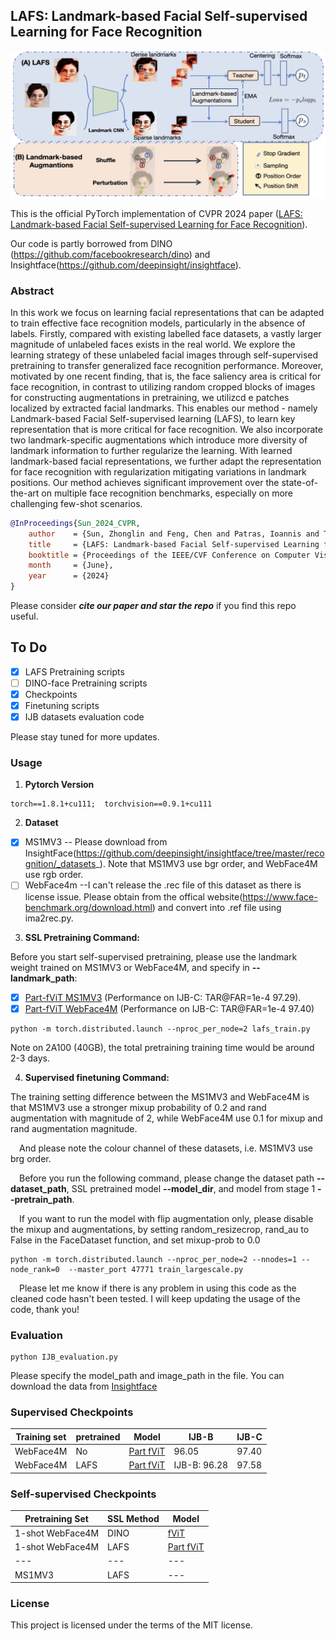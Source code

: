 ## **LAFS: Landmark-based Facial Self-supervised Learning for Face Recognition**

![LAFS](image/LAFS_img.jpg)
<!---
<p align="center">
    <img src="image/LAFS_aug_small_v3.pdf" alt="pdf" width="600"/>
</p> 
-->
<!--- 添加一下main图片，我没找到png版本的大图-->

This is the official PyTorch implementation of CVPR 2024 paper  ([LAFS: Landmark-based Facial Self-supervised Learning for Face Recognition](https://arxiv.org/abs/2403.08161)).

Our code is partly borrowed from DINO (https://github.com/facebookresearch/dino) and Insightface(https://github.com/deepinsight/insightface).

### Abstract
In this work we focus on learning facial representations that can be adapted to train effective face recognition models, particularly in the absence of labels. Firstly, compared with existing labelled face datasets, a vastly larger magnitude of unlabeled faces exists in the real world. We explore the learning strategy of these unlabeled facial images through self-supervised pretraining to transfer generalized face recognition performance. Moreover, motivated by one recent finding, that is, the face saliency area is critical for face recognition, in contrast to utilizing random cropped blocks of images for constructing augmentations in pretraining, we utilizcd e patches localized by extracted facial landmarks. This enables our method - namely Landmark-based Facial Self-supervised learning (LAFS), to learn key representation that is more critical for face recognition. We also incorporate two landmark-specific augmentations which introduce more diversity of landmark information to further regularize the learning. With learned landmark-based facial representations, we further adapt the representation for face recognition with regularization mitigating variations in landmark positions. Our method achieves significant improvement over the state-of-the-art on multiple face recognition benchmarks, especially on more challenging few-shot scenarios.

```bibtex
@InProceedings{Sun_2024_CVPR,
    author    = {Sun, Zhonglin and Feng, Chen and Patras, Ioannis and Tzimiropoulos, Georgios},
    title     = {LAFS: Landmark-based Facial Self-supervised Learning for Face Recognition},
    booktitle = {Proceedings of the IEEE/CVF Conference on Computer Vision and Pattern Recognition (CVPR)},
    month     = {June},
    year      = {2024}
}
```
Please consider ***cite our paper and star the repo*** if you find this repo useful.



## To Do

- [x] LAFS Pretraining scripts
- [ ] DINO-face Pretraining scripts
- [x] Checkpoints
- [x] Finetuning scripts
- [x] IJB datasets evaluation code

Please stay tuned for more updates.
### Usage
1. **Pytorch Version**
```
torch==1.8.1+cu111;  torchvision==0.9.1+cu111
```
2. **Dataset**

- [x] MS1MV3    -- Please download from InsightFace(https://github.com/deepinsight/insightface/tree/master/recognition/_datasets_). Note that MS1MV3 use bgr order, and WebFace4M use rgb order.
- [ ] WebFace4m  --I can't release the .rec file of this dataset as there is license issue. Please obtain from the offical website(https://www.face-benchmark.org/download.html) and convert into .ref file using ima2rec.py.

3. **SSL Pretraining Command:**

Before you start self-supervised pretraining, please use the landmark weight trained on MS1MV3 or WebFace4M, and specify in **--landmark_path**:

- [x] [Part-fViT MS1MV3](https://drive.google.com/file/d/1ev-y0aOmt1mhQCCZwh3ef204ibszi1Rl/view?usp=sharing) (Performance on IJB-C: TAR@FAR=1e-4 97.29).
- [x] [Part-fViT WebFace4M](https://drive.google.com/file/d/16fsYE-j4v6dh7V-_aM0nnU9VdjjlZ1VX/view?usp=drive_link) (Performance on IJB-C: TAR@FAR=1e-4 97.40)

```
python -m torch.distributed.launch --nproc_per_node=2 lafs_train.py
```
Note on 2A100 (40GB), the total pretraining training time would be around 2-3 days. 

4. **Supervised finetuning Command:**

The training setting difference between the MS1MV3 and WebFace4M is that MS1MV3 use a stronger mixup probability of 0.2 and rand augmentation with magnitude of 2, while WebFace4M use 0.1 for mixup and rand augmentation magnitude. 

&emsp;And please note the colour channel of these datasets, i.e. MS1MV3 use brg order.

&emsp;Before you run the following command, please change the dataset path **--dataset_path**, SSL pretrained model **--model_dir**, and model from stage 1 **--pretrain_path**.

&emsp;If you want to run the model with flip augmentation only, please disable the mixup and augmentations, by setting random_resizecrop, rand_au to False in the FaceDataset function, and set mixup-prob to 0.0


```
python -m torch.distributed.launch --nproc_per_node=2 --nnodes=1 --node_rank=0  --master_port 47771 train_largescale.py
```


&emsp;Please let me know if there is any problem in using this code as the cleaned code hasn't been tested. I will keep updating the usage of the code, thank you!

### Evaluation
```
python IJB_evaluation.py
```
Please specify the model_path and image_path in the file. You can download the data from [Insightface](https://drive.google.com/file/d/1aC4zf2Bn0xCVH_ZtEuQipR2JvRb1bf8o/view?usp=sharing)
### Supervised Checkpoints
|Training set   | pretrained|Model  | IJB-B| IJB-C|
|---            | ---       | ---   | ---        |---|
|WebFace4M      | No        | [Part fViT](https://drive.google.com/file/d/16fsYE-j4v6dh7V-_aM0nnU9VdjjlZ1VX/view?usp=drive_link)      | 96.05| 97.40|
|WebFace4M      | LAFS      | [Part fViT](https://drive.google.com/file/d/1BUYm2Bcgp8ZRlBcwOZxiJtWiQAvK2Ujy/view?usp=drive_link)|   IJB-B: 96.28| 97.58|

### Self-supervised Checkpoints
|Pretraining Set   | SSL Method|Model  |
|---             | ---       | ---   |
|1-shot WebFace4M      | DINO        | [fViT](https://drive.google.com/file/d/19hbQYNnMvJ5enKlxOQnb5QSCefL6MTuA/view?usp=drive_link)      |
|1-shot WebFace4M      | LAFS      | [Part fViT](https://drive.google.com/file/d/1WykUT8MRBbc8Oc-WjQ_aya2ubfLPMgae/view?usp=drive_link)|   
|---             | ---      | ---   |
|MS1MV3          | LAFS      | ---   | 
### License
This project is licensed under the terms of the MIT license.
